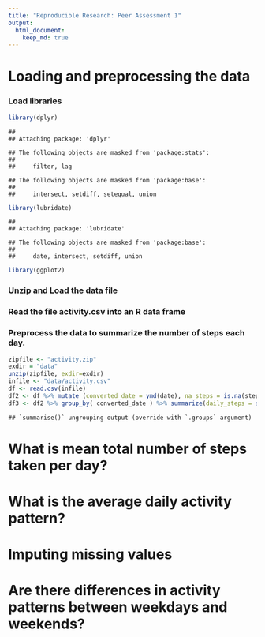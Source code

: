 ```yaml
---
title: "Reproducible Research: Peer Assessment 1"
output: 
  html_document:
    keep_md: true
---
```



# Loading and preprocessing the data

### Load libraries

```r
library(dplyr)
```

```
## 
## Attaching package: 'dplyr'
```

```
## The following objects are masked from 'package:stats':
## 
##     filter, lag
```

```
## The following objects are masked from 'package:base':
## 
##     intersect, setdiff, setequal, union
```

```r
library(lubridate)
```

```
## 
## Attaching package: 'lubridate'
```

```
## The following objects are masked from 'package:base':
## 
##     date, intersect, setdiff, union
```

```r
library(ggplot2)
```

### Unzip and Load the data file  
### Read the file activity.csv into an R data frame  
### Preprocess the data to summarize the number of steps each day.

```r
zipfile <- "activity.zip"
exdir = "data"
unzip(zipfile, exdir=exdir)
infile <- "data/activity.csv"
df <- read.csv(infile)
df2 <- df %>% mutate (converted_date = ymd(date), na_steps = is.na(steps), ID = row_number())
df3 <- df2 %>% group_by( converted_date ) %>% summarize(daily_steps = sum(steps), missing_steps = sum(na_steps))
```

```
## `summarise()` ungrouping output (override with `.groups` argument)
```

# What is mean total number of steps taken per day?



# What is the average daily activity pattern?



# Imputing missing values



# Are there differences in activity patterns between weekdays and weekends?
